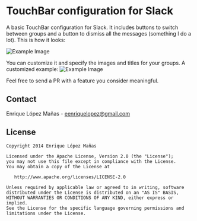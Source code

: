 TouchBar configuration for Slack
=================

A basic TouchBar configuration for Slack. It includes buttons to switch between groups and a button to dismiss all the messages (something I do a lot). This is how it looks:

![Example Image][1]

You can customize it and specify the images and titles for your groups. A customized example:
![Example Image][2]

Feel free to send a PR with a feature you consider meaningful.

Contact
--------------------

Enrique López Mañas - <eenriquelopez@gmail.com>

License
-------

    Copyright 2014 Enrique López Mañas

    Licensed under the Apache License, Version 2.0 (the "License");
    you may not use this file except in compliance with the License.
    You may obtain a copy of the License at

       http://www.apache.org/licenses/LICENSE-2.0

    Unless required by applicable law or agreed to in writing, software
    distributed under the License is distributed on an "AS IS" BASIS,
    WITHOUT WARRANTIES OR CONDITIONS OF ANY KIND, either express or implied.
    See the License for the specific language governing permissions and
    limitations under the License.


[1]: https://raw.github.com/kikoso/btt-slack-config/master/art/screenshot1.png
[2]: https://raw.github.com/kikoso/btt-slack-config/master/art/screenshot2.png
